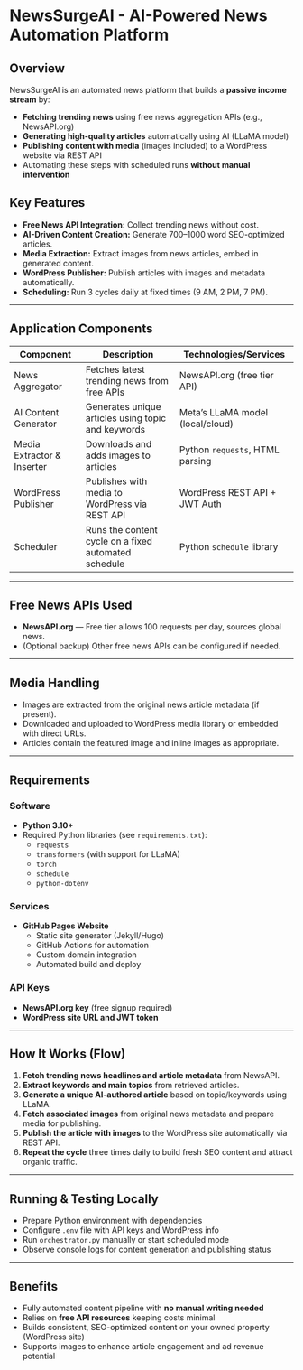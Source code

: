 # NewsSurgeAI - AI-Powered News Automation Platform

## Overview

NewsSurgeAI is an automated news platform that builds a **passive income stream** by:

- **Fetching trending news** using free news aggregation APIs (e.g., NewsAPI.org)  
- **Generating high-quality articles** automatically using AI (LLaMA model)  
- **Publishing content with media** (images included) to a WordPress website via REST API  
- Automating these steps with scheduled runs **without manual intervention**

## Key Features

- **Free News API Integration:** Collect trending news without cost.  
- **AI-Driven Content Creation:** Generate 700–1000 word SEO-optimized articles.  
- **Media Extraction:** Extract images from news articles, embed in generated content.  
- **WordPress Publisher:** Publish articles with images and metadata automatically.  
- **Scheduling:** Run 3 cycles daily at fixed times (9 AM, 2 PM, 7 PM).

---

## Application Components

| Component                | Description                                              | Technologies/Services                 |
|--------------------------|--------------------------------------------------------|---------------------------------------|
| News Aggregator          | Fetches latest trending news from free APIs            | NewsAPI.org (free tier API)           |
| AI Content Generator     | Generates unique articles using topic and keywords      | Meta’s LLaMA model (local/cloud)      |
| Media Extractor & Inserter | Downloads and adds images to articles                 | Python `requests`, HTML parsing       |
| WordPress Publisher      | Publishes with media to WordPress via REST API         | WordPress REST API + JWT Auth         |
| Scheduler                | Runs the content cycle on a fixed automated schedule   | Python `schedule` library             |

---

## Free News APIs Used

- **NewsAPI.org** — Free tier allows 100 requests per day, sources global news.  
- (Optional backup) Other free news APIs can be configured if needed.

---

## Media Handling

- Images are extracted from the original news article metadata (if present).  
- Downloaded and uploaded to WordPress media library or embedded with direct URLs.  
- Articles contain the featured image and inline images as appropriate.

---

## Requirements

### Software

- **Python 3.10+**  
- Required Python libraries (see `requirements.txt`):  
  - `requests`  
  - `transformers` (with support for LLaMA)  
  - `torch`  
  - `schedule`  
  - `python-dotenv`  

### Services

- **GitHub Pages Website**  
  - Static site generator (Jekyll/Hugo)
  - GitHub Actions for automation
  - Custom domain integration
  - Automated build and deploy

### API Keys

- **NewsAPI.org key** (free signup required)  
- **WordPress site URL and JWT token**

---

## How It Works (Flow)

1. **Fetch trending news headlines and article metadata** from NewsAPI.  
2. **Extract keywords and main topics** from retrieved articles.  
3. **Generate a unique AI-authored article** based on topic/keywords using LLaMA.  
4. **Fetch associated images** from original news metadata and prepare media for publishing.  
5. **Publish the article with images** to the WordPress site automatically via REST API.  
6. **Repeat the cycle** three times daily to build fresh SEO content and attract organic traffic.  

---

## Running & Testing Locally

- Prepare Python environment with dependencies  
- Configure `.env` file with API keys and WordPress info  
- Run `orchestrator.py` manually or start scheduled mode  
- Observe console logs for content generation and publishing status  

---

## Benefits

- Fully automated content pipeline with **no manual writing needed**  
- Relies on **free API resources** keeping costs minimal  
- Builds consistent, SEO-optimized content on your owned property (WordPress site)  
- Supports images to enhance article engagement and ad revenue potential  
